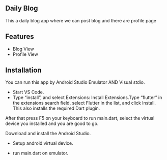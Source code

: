 
## Daily Blog
This a daily blog app where we can post blog and there are profile page


## Features
- Blog View
- Profile View


## Installation
You can run this app by Android Studio Emulator AND Visual stdio.
 - Start VS Code.
 - Type “install”, and select Extensions: Install Extensions.Type “flutter” in the extensions search field, select Flutter in the list, and click Install. This also installs the required Dart plugin.

After that press F5 on your keyboard to run main.dart, select the virtual device you installed and you are good to go.


Download and install the Android Studio.

- Setup android virtual device.

- run main.dart on emulator.
